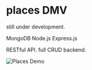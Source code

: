 

# places DMV


still under development.

MongoDB
Node.js
Express.js

RESTful API.
full CRUD backend.

![Places Demo](https://media.giphy.com/media/7Mzs6nAweo3y6WFn4a/giphy.gif)

